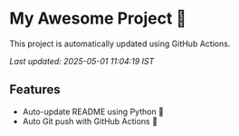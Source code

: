 # My Awesome Project 🚀

This project is automatically updated using GitHub Actions.

_Last updated: 2025-05-01 11:04:19 IST_

## Features
- Auto-update README using Python 🐍
- Auto Git push with GitHub Actions 🤖
